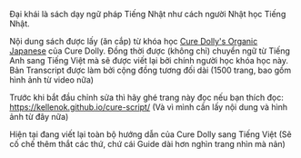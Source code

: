 Đại khái là sách dạy ngữ pháp Tiếng Nhật như cách người Nhật học Tiếng Nhật.

Nội dung sách được lấy (ăn cắp) từ khóa học [Cure Dolly's Organic Japanese](https://www.youtube.com/playlist?list=PLg9uYxuZf8x_A-vcqqyOFZu06WlhnypWj) của Cure Dolly. Đồng thời được (không chỉ) chuyển ngữ từ Tiếng Anh sang Tiếng Việt mà sẽ được viết lại bởi chính người học khóa học này. Bản Transcript được làm bởi cộng đồng tương đối dài (1500 trang, bao gồm hình ảnh từ video nữa)

Trước khi bắt đầu chỉnh sửa thì hãy ghé trang này đọc nếu bạn thích đọc: <https://kellenok.github.io/cure-script/> (Và vì mình cần lấy nội dung và hình ảnh từ đây nữa)

Hiện tại đang viết lại toàn bộ hướng dẫn của Cure Dolly sang Tiếng Việt (Sẽ cố chế thêm thắt các thứ, chứ cái Guide dài hơn nghìn trang nhìn mà nản)